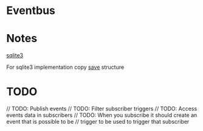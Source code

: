 # Eventbus

# Notes
[sqlite3](https://gosamples.dev/sqlite-intro/)

For sqlite3 implementation copy [save](../save/main.go) structure

# TODO
// TODO: Publish events
// TODO: Filter subscriber triggers
// TODO: Access events data in subscribers
// TODO: When you subscribe it should create an event that is possible to be
// trigger to be used to trigger that subscriber
